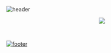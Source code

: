![header](https://capsule-render.vercel.app/api?type=wave&color=gradient&height=300&section=header&text=TEST%20YOUR%20LIMITS%20&fontSize=80&animation=fadeIn&fontAlignY=26&desc=Everyone%20Is%20A%20Proponent%20Of%20Strong%20Encryption%20-%20Dorithy%20Denning!&descAlignY=45&descAlign=50)


<p align="center">
  <a href="https://github.com/DenverCoder1/readme-typing-svg"><img src="https://readme-typing-svg.herokuapp.com/?lines=%20When%20I%20Realize%20that,%20I%20Learn;Like%20Gandhi%20said,;%20%20Learn%20as%20If%20you%20Will%20live%20forever,;and%20Live%20as%20if%20it%20is%20your%20last%20day;%20No%20Great%20Man,;%20has%20Changed%20the%20Course%20of%20History;%20Without%20being%20pushed%20to%20the%20limits;%20OF%20HIS%20POTENTIAL!&font=Fira%20Code&center=true&width=440&height=45&color=white&vCenter=true&size=22">
</p>


  <br />
  
<!--  ![GitHub streak stats](https://github-readme-streak-stats.herokuapp.com/?user=Jake186&theme=maroongold)  -->
  

</details>
  
![footer](https://capsule-render.vercel.app/api?type=wave&color=gradient&height=200&section=footer&desc=®Valeriana%20Stormrider&fontSize=80&animation=fadeIn&fontAlignY=26&descAlignY=95&descAlign=87) 


